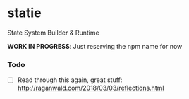 # statie
State System Builder &amp; Runtime

**WORK IN PROGRESS**: Just reserving the npm name for now

### Todo

 - [ ] Read through this again, great stuff: http://raganwald.com/2018/03/03/reflections.html
